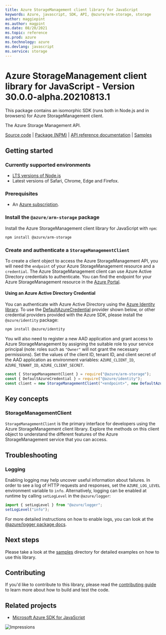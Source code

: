```yaml
---
title: Azure StorageManagement client library for JavaScript
keywords: Azure, javascript, SDK, API, @azure/arm-storage, storage
author: maggiepint
ms.author: magpint
ms.date: 08/20/2021
ms.topic: reference
ms.prod: azure
ms.technology: azure
ms.devlang: javascript
ms.service: storage
---
```


# Azure StorageManagement client library for JavaScript - Version 30.0.0-alpha.20210813.1 


This package contains an isomorphic SDK (runs both in Node.js and in browsers) for Azure StorageManagement client.

The Azure Storage Management API.

[Source code](https://github.com/Azure/azure-sdk-for-js/tree/master/sdk/storage/arm-storage) |
[Package (NPM)](https://www.npmjs.com/package/@azure/arm-storage) |
[API reference documentation](https://docs.microsoft.com/javascript/api/@azure/arm-storage) |
[Samples](https://github.com/Azure-Samples/azure-samples-js-management)

## Getting started

### Currently supported environments

- [LTS versions of Node.js](https://nodejs.org/about/releases/)
- Latest versions of Safari, Chrome, Edge and Firefox.

### Prerequisites

- An [Azure subscription][azure_sub].

### Install the `@azure/arm-storage` package

Install the Azure StorageManagement client library for JavaScript with `npm`:

```bash
npm install @azure/arm-storage
```

### Create and authenticate a `StorageManagementClient`

To create a client object to access the Azure StorageManagement API, you will need the `endpoint` of your Azure StorageManagement resource and a `credential`. The Azure StorageManagement client can use Azure Active Directory credentials to authenticate.
You can find the endpoint for your Azure StorageManagement resource in the [Azure Portal][azure_portal].

#### Using an Azure Active Directory Credential

You can authenticate with Azure Active Directory using the [Azure Identity library][azure_identity]. To use the [DefaultAzureCredential][defaultazurecredential] provider shown below, or other credential providers provided with the Azure SDK, please install the `@azure/identity` package:

```bash
npm install @azure/identity
```

You will also need to register a new AAD application and grant access to Azure StorageManagement by assigning the suitable role to your service principal (note: roles such as `"Owner"` will not grant the necessary permissions).
Set the values of the client ID, tenant ID, and client secret of the AAD application as environment variables: `AZURE_CLIENT_ID`, `AZURE_TENANT_ID`, `AZURE_CLIENT_SECRET`.

```javascript
const { StorageManagementClient } = require("@azure/arm-storage");
const { DefaultAzureCredential } = require("@azure/identity");
const client = new StorageManagementClient("<endpoint>", new DefaultAzureCredential());
```

## Key concepts

### StorageManagementClient

`StorageManagementClient` is the primary interface for developers using the Azure StorageManagement client library. Explore the methods on this client object to understand the different features of the Azure StorageManagement service that you can access.

## Troubleshooting

### Logging

Enabling logging may help uncover useful information about failures. In order to see a log of HTTP requests and responses, set the `AZURE_LOG_LEVEL` environment variable to `info`. Alternatively, logging can be enabled at runtime by calling `setLogLevel` in the `@azure/logger`:

```javascript
import { setLogLevel } from "@azure/logger";
setLogLevel("info");
```

For more detailed instructions on how to enable logs, you can look at the [@azure/logger package docs](https://github.com/Azure/azure-sdk-for-js/tree/master/sdk/core/logger).

## Next steps

Please take a look at the [samples](https://github.com/Azure-Samples/azure-samples-js-management) directory for detailed examples on how to use this library.

## Contributing

If you'd like to contribute to this library, please read the [contributing guide](https://github.com/Azure/azure-sdk-for-js/blob/master/CONTRIBUTING.md) to learn more about how to build and test the code.

## Related projects

- [Microsoft Azure SDK for JavaScript](https://github.com/Azure/azure-sdk-for-js)

![Impressions](https://azure-sdk-impressions.azurewebsites.net/api/impressions/azure-sdk-for-js%2Fsdk%2Fstorage%2Farm-storage%2FREADME.png)

[azure_cli]: https://docs.microsoft.com/cli/azure
[azure_sub]: https://azure.microsoft.com/free/
[azure_sub]: https://azure.microsoft.com/free/
[azure_portal]: https://portal.azure.com
[azure_identity]: https://github.com/Azure/azure-sdk-for-js/tree/master/sdk/identity/identity
[defaultazurecredential]: https://github.com/Azure/azure-sdk-for-js/tree/master/sdk/identity/identity#defaultazurecredential

